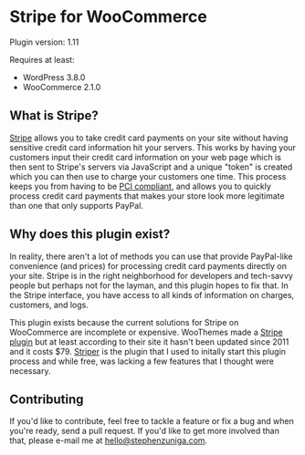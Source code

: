 # Stripe for WooCommerce
Plugin version: 1.11

Requires at least:
- WordPress 3.8.0
- WooCommerce 2.1.0

## What is Stripe?
[Stripe](https://stripe.com/) allows you to take credit card payments on your site without having sensitive credit card information hit your servers. This works by having your customers input their credit card information on your web page which is then sent to Stripe's servers via JavaScript and a unique "token" is created which you can then use to charge your customers one time. This process keeps you from having to be [PCI compliant](https://www.pcisecuritystandards.org/), and allows you to quickly process credit card payments that makes your store look more legitimate than one that only supports PayPal.

## Why does this plugin exist?
In reality, there aren't a lot of methods you can use that provide PayPal-like convenience (and prices) for processing credit card payments directly on your site. Stripe is in the right neighborhood for developers and tech-savvy people but perhaps not for the layman, and this plugin hopes to fix that. In the Stripe interface, you have access to all kinds of information on charges, customers, and logs.

This plugin exists because the current solutions for Stripe on WooCommerce are incomplete or expensive. WooThemes made a [Stripe plugin](http://www.woothemes.com/products/stripe/) but at least according to their site it hasn't been updated since 2011 and it costs $79. [Striper](https://wordpress.org/plugins/striper/) is the plugin that I used to initally start this plugin process and while free, was lacking a few features that I thought were necessary.

## Contributing
If you'd like to contribute, feel free to tackle a feature or fix a bug and when you're ready, send a pull request. If you'd like to get more involved than that, please e-mail me at [hello@stephenzuniga.com](mailto:hello@stephenzuniga.com).
